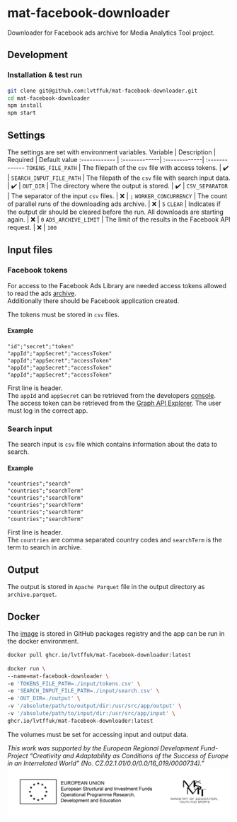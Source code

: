 # mat-facebook-downloader

Downloader for Facebook ads archive for Media Analytics Tool project.

## Development
### Installation & test run
```bash
git clone git@github.com:lvtffuk/mat-facebook-downloader.git
cd mat-facebook-downloader
npm install
npm start
```
## Settings
The settings are set with environment variables. 
Variable | Description | Required | Default value
:------------ | :-------------| :-------------| :-------------
`TOKENS_FILE_PATH` | The filepath of the `csv` file with access tokens. | :heavy_check_mark: | 
`SEARCH_INPUT_FILE_PATH` | The filepath of the `csv` file with search input data. | :heavy_check_mark: | 
`OUT_DIR` | The directory where the output is stored. | :heavy_check_mark: | 
`CSV_SEPARATOR` | The separator of the input `csv` files. | :x: | `;`
`WORKER_CONCURRENCY` | The count of parallel runs of the downloading ads archive. | :x: | `5`
`CLEAR` | Indicates if the output dir should be cleared before the run. All downloads are starting again. | :x: | `0`
`ADS_ARCHIVE_LIMIT` | The limit of the results in the Facebook API request. | :x: | `100`

## Input files
### Facebook tokens
For access to the Facebook Ads Library are needed access tokens allowed to read the ads [archive](https://www.facebook.com/ads/library/api).  
Additionally there should be Facebook application created.

The tokens must be stored in `csv` files. 
#### Example
```csv
"id";"secret";"token"
"appId";"appSecret";"accessToken"
"appId";"appSecret";"accessToken"
"appId";"appSecret";"accessToken"
"appId";"appSecret";"accessToken"
```
First line is header.  
The `appId` and `appSecret` can be retrieved from the developers [console](https://developers.facebook.com/apps).  
The access token can be retrieved from the [Graph API Explorer](https://developers.facebook.com/tools/explorer/). The user must log in the correct app.

### Search input
The search input is `csv` file which contains information about the data to search.
#### Example
```csv
"countries";"search"
"countries";"searchTerm"
"countries";"searchTerm"
"countries";"searchTerm"
"countries";"searchTerm"
"countries";"searchTerm"
```
First line is header.  
The `countries` are comma separated country codes and `searchTerm` is the term to search in archive.

## Output
The output is stored in `Apache Parquet` file in the output directory as `archive.parquet`.

## Docker
The [image](https://github.com/lvtffuk/mat-facebook-downloader/pkgs/container/mat-facebook-downloader) is stored in GitHub packages registry and the app can be run in the docker environment.
```bash
docker pull ghcr.io/lvtffuk/mat-facebook-downloader:latest
```

```bash
docker run \
--name=mat-facebook-downloader \
-e 'TOKENS_FILE_PATH=./input/tokens.csv' \
-e 'SEARCH_INPUT_FILE_PATH=./input/search.csv' \
-e 'OUT_DIR=./output' \
-v '/absolute/path/to/output/dir:/usr/src/app/output' \
-v '/absolute/path/to/input/dir:/usr/src/app/input' \
ghcr.io/lvtffuk/mat-facebook-downloader:latest  
```
The volumes must be set for accessing input and output data.

*This work was supported by the European Regional Development Fund-Project “Creativity and Adaptability as Conditions of the Success of Europe in an Interrelated World” (No. CZ.02.1.01/0.0/0.0/16_019/0000734)."*
![Logo](logolink_OP_VVV_hor_cb_eng.jpg?raw=true "Logo")
